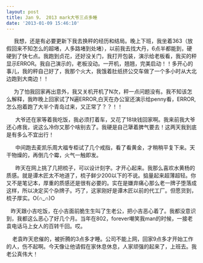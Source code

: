 ```yaml
---
layout: post
title: Jan 9， 2013 mark大爷三点多睡
date: '2013-01-09 15:46:10'
---
```



     我想，还是有必要更新下我去换秤的经历和结局。晚上下班，我坐着363（放假回来不知怎么的超堵，人多路堵到处堵），以前我去找大丹，6点半都能到，硬硬到了快七点。我跑到贞花，还好没关门，我打开包装，演示给老板看，我买的秤显示ERROR。我自己演示的，老板没动。一开机，翘翘，完美启动！！多开心的事儿，我的秤自己好了，我那个火大，我饿着肚纸挤公交车做了一个多小时从大北边跑到大南边！！

     为了怕我回家再出意外，我又关机开机了N次，秤一点问题没有。我不知该怎么解释，我昨晚上回家试了N遍ERROR,白天在办公室还演示给penny看，ERROR,怎么抱着跑了大半个青岛过来，又正常了？？！！

      大爷还在家等着我吃饭，我必须打着车，又花了18块钱回家啊。我来前我大爷还心疼我，说这么冷你又那个啥别去了。我硬是自己犟着脾气要去！这两天我到底是有多么不宜出行！

      中间跑去麦凯乐周大福专柜试了几个戒指，看了看黄金，才稍稍平复下来。天干物燥的，再倒几个霉，火气一触即发。

      昨天在网上挑了几把梳子，可以设计刻字。才开心起来。我那么喜欢水黄杨的质感。就是谭木匠太不地道了，梳子鲜少200以下的不说。掂量起来超薄超轻。你又不是笔记本，厚重的质感还是很有必要的。实在是嫌弃痛心那么老一牌子堕落成这样，所以决定买个杂牌子。巧了，这家刚好是谭木匠以前的代工厂。但愿货到，梳子厚实。O(∩_∩)O

   昨天跟小吉吃饭，在小吉面前脆生生叫了生老公，把小吉恶心着了。我都没意识到，我都这么恶心了好几个月。当年在802，forever嘲笑我man的时候，一接老袁电话马上女人的百转千回。哎。

    老袁昨天悲催的，被折腾的3点多才睡。公司不能上网，回家9点多才开始工作的人，伤不起啊。今天像让他请假在家休息休息，人家顽强的起来了，上班去。我老公真伟大！


